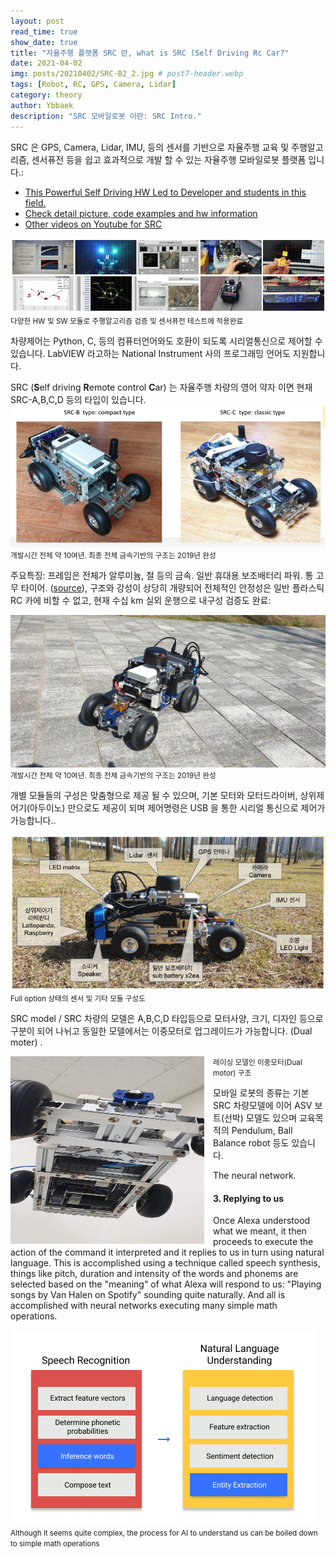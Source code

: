 ```yaml
---
layout: post
read_time: true
show_date: true
title: "자율주행 플랫폼 SRC 란, what is SRC (Self Driving Rc Car?"
date: 2021-04-02
img: posts/20210402/SRC-B2_2.jpg # post7-header.webp
tags: [Robot, RC, GPS, Camera, Lidar]
category: theory
author: Ybbaek
description: "SRC 모바일로봇 이란: SRC Intro."
---
```

SRC 은 GPS, Camera, Lidar, IMU, 등의 센서를 기반으로 자율주행 교육 및 주행알고리즘, 센서퓨전 등을 쉽고 효과적으로 개발 할 수 있는 자율주행 모바일로봇 플랫폼 입니다.:
- [This Powerful Self Driving HW Led to Developer and students in this field.](https://github.com/yunbum/SRC)
- [Check detail picture, code examples and hw information](https://cafe.naver.com/iltech)
- [Other videos on Youtube for SRC](https://www.youtube.com/channel/UCd23NgICe3702uqAAk4HYFQ/videos)

![HW SW 모듈개발 및 주행테스트](./assets/img/posts/20210402/src_hw-sw.png)
<small>다양한 HW 및 SW 모듈로 주행알고리즘 검증 및 센서퓨전 테스트에 적용완료 </small>

차량제어는 Python, C, 등의 컴퓨터언어와도 호환이 되도록 시리얼통신으로 제어할 수 있습니다. LabVIEW 라고하는 National Instrument 사의 프로그래밍 언어도 지원합니다.

SRC (**S**elf driving **R**emote control **C**ar) 는 자율주행 차량의 영어 약자 이면 현재 SRC-A,B,C,D 등의 타입이 있습니다.
![SRC models](./assets/img/posts/20210402/SRC_models.png)
<small>개발시간 전체 약 10여년. 최종 전체 금속기반의 구조는 2019년 완성</small>

주요특징: 프레임은 전체가 알루미늄, 철 등의 금속. 일반 휴대용 보조배터리 파워. 통 고무 타이어.  ([source](https://www.thinkautomation.com/bots-and-ai/a-history-of-automation-the-rise-of-robots-and-ai/)), 구조와 강성이 상당히 개량되어 전체적인 안정성은 일반 플라스틱 RC 카에 비할 수 없고, 현재 수십 km 실외 운행으로 내구성 검증도 완료:

![Frame body](./assets/img/posts/20210402/src-b2_3.jpg)
<small>개발시간 전체 약 10여년. 최종 전체 금속기반의 구조는 2019년 완성</small>

개별 모듈들의 구성은 맞춤형으로 제공 될 수 있으며, 기본 모터와 모터드라이버, 상위제어기(아두이노) 만으로도 제공이 되며 제어명령은 USB 을 통한 시리얼 통신으로 제어가 가능합니다..

![sensors & modules](./assets/img/posts/20210402/SRC-B_parts.png)
<small>Full option 상태의 센서 및 기타 모듈 구성도</small>

SRC model / SRC 차량의 모델은 A,B,C,D 타입등으로 모터사양, 크기, 디자인 등으로 구분이 되어 나뉘고 동일한 모델에서는 이중모터로 업그레이드가 가능합니다. (Dual moter) .

<center><img style="float: left;margin-right: 1em;" src='./assets/img/posts/20210402/dual_motor.jpg' width="310" height="300"></center>
<small>레이싱 모델인 이중모터(Dual motor) 구조</small>

모바일 로봇의 종류는 기본 SRC 차량모델에 이어 ASV 보트(선박) 모델도 있으며 교육목적의 Pendulum, Ball Balance robot 등도 있습니다.

The neural network.

#### 3. Replying to us

Once Alexa understood what we meant, it then proceeds to execute the action of the command it interpreted and it replies to us in turn using natural language. This is accomplished using a technique called speech synthesis, things like pitch, duration and intensity of the words and phonems are selected based on the "meaning" of what Alexa will respond to us: "Playing songs by Van Halen on Spotify" sounding quite naturally. And all is accomplished with neural networks executing many simple math operations.

![post7-alexa-steps](./assets/img/posts/20210402/post7-alexa-steps.png)
<small>Although it seems quite complex, the process for AI to understand us can be boiled down to simple math operations</small>

